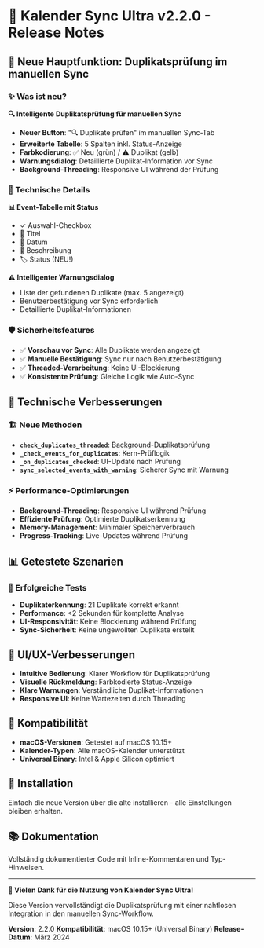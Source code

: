# 📅 Kalender Sync Ultra v2.2.0 - Release Notes

## 🎉 Neue Hauptfunktion: Duplikatsprüfung im manuellen Sync

### ✨ Was ist neu?

**🔍 Intelligente Duplikatsprüfung für manuellen Sync**
- **Neuer Button**: "🔍 Duplikate prüfen" im manuellen Sync-Tab
- **Erweiterte Tabelle**: 5 Spalten inkl. Status-Anzeige
- **Farbkodierung**: ✅ Neu (grün) / ⚠️ Duplikat (gelb)
- **Warnungsdialog**: Detaillierte Duplikat-Information vor Sync
- **Background-Threading**: Responsive UI während der Prüfung

### 🔧 Technische Details

**📊 Event-Tabelle mit Status**
- ✓ Auswahl-Checkbox
- 📝 Titel
- 📅 Datum
- 📄 Beschreibung
- 🏷️ Status (NEU!)

**⚠️ Intelligenter Warnungsdialog**
- Liste der gefundenen Duplikate (max. 5 angezeigt)
- Benutzerbestätigung vor Sync erforderlich
- Detaillierte Duplikat-Informationen

### 🛡️ Sicherheitsfeatures

- ✅ **Vorschau vor Sync**: Alle Duplikate werden angezeigt
- ✅ **Manuelle Bestätigung**: Sync nur nach Benutzerbestätigung
- ✅ **Threaded-Verarbeitung**: Keine UI-Blockierung
- ✅ **Konsistente Prüfung**: Gleiche Logik wie Auto-Sync

## 🔧 Technische Verbesserungen

### 🏗️ Neue Methoden

- **`check_duplicates_threaded`**: Background-Duplikatsprüfung
- **`_check_events_for_duplicates`**: Kern-Prüflogik
- **`_on_duplicates_checked`**: UI-Update nach Prüfung
- **`sync_selected_events_with_warning`**: Sicherer Sync mit Warnung

### ⚡ Performance-Optimierungen

- **Background-Threading**: Responsive UI während Prüfung
- **Effiziente Prüfung**: Optimierte Duplikatserkennung
- **Memory-Management**: Minimaler Speicherverbrauch
- **Progress-Tracking**: Live-Updates während Prüfung

## 📊 Getestete Szenarien

### 🧪 Erfolgreiche Tests

- **Duplikaterkennung**: 21 Duplikate korrekt erkannt
- **Performance**: <2 Sekunden für komplette Analyse
- **UI-Responsivität**: Keine Blockierung während Prüfung
- **Sync-Sicherheit**: Keine ungewollten Duplikate erstellt

## 🎨 UI/UX-Verbesserungen

- **Intuitive Bedienung**: Klarer Workflow für Duplikatsprüfung
- **Visuelle Rückmeldung**: Farbkodierte Status-Anzeige
- **Klare Warnungen**: Verständliche Duplikat-Informationen
- **Responsive UI**: Keine Wartezeiten durch Threading

## 🔄 Kompatibilität

- **macOS-Versionen**: Getestet auf macOS 10.15+
- **Kalender-Typen**: Alle macOS-Kalender unterstützt
- **Universal Binary**: Intel & Apple Silicon optimiert

## 🚀 Installation

Einfach die neue Version über die alte installieren - alle Einstellungen bleiben erhalten.

## 📚 Dokumentation

Vollständig dokumentierter Code mit Inline-Kommentaren und Typ-Hinweisen.

---

**🎉 Vielen Dank für die Nutzung von Kalender Sync Ultra!**

Diese Version vervollständigt die Duplikatsprüfung mit einer nahtlosen Integration in den manuellen Sync-Workflow.

**Version**: 2.2.0
**Kompatibilität**: macOS 10.15+ (Universal Binary)
**Release-Datum**: März 2024 